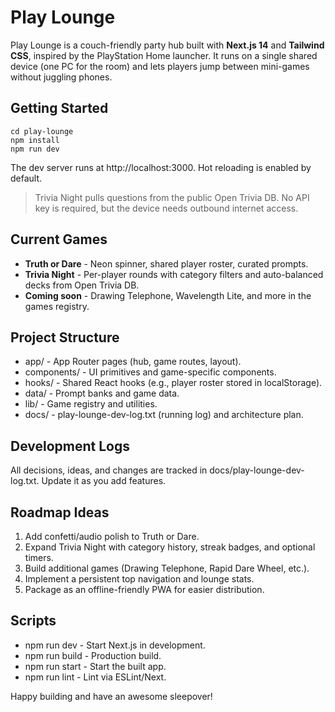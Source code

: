 # Play Lounge

Play Lounge is a couch-friendly party hub built with **Next.js 14** and **Tailwind CSS**, inspired by the PlayStation Home launcher. It runs on a single shared device (one PC for the room) and lets players jump between mini-games without juggling phones.

## Getting Started

    cd play-lounge
    npm install
    npm run dev

The dev server runs at http://localhost:3000. Hot reloading is enabled by default.

> Trivia Night pulls questions from the public Open Trivia DB. No API key is required, but the device needs outbound internet access.

## Current Games

- **Truth or Dare** - Neon spinner, shared player roster, curated prompts.
- **Trivia Night** - Per-player rounds with category filters and auto-balanced decks from Open Trivia DB.
- **Coming soon** - Drawing Telephone, Wavelength Lite, and more in the games registry.

## Project Structure

- app/ - App Router pages (hub, game routes, layout).
- components/ - UI primitives and game-specific components.
- hooks/ - Shared React hooks (e.g., player roster stored in localStorage).
- data/ - Prompt banks and game data.
- lib/ - Game registry and utilities.
- docs/ - play-lounge-dev-log.txt (running log) and architecture plan.

## Development Logs

All decisions, ideas, and changes are tracked in docs/play-lounge-dev-log.txt. Update it as you add features.

## Roadmap Ideas

1. Add confetti/audio polish to Truth or Dare.
2. Expand Trivia Night with category history, streak badges, and optional timers.
3. Build additional games (Drawing Telephone, Rapid Dare Wheel, etc.).
4. Implement a persistent top navigation and lounge stats.
5. Package as an offline-friendly PWA for easier distribution.

## Scripts

- npm run dev - Start Next.js in development.
- npm run build - Production build.
- npm run start - Start the built app.
- npm run lint - Lint via ESLint/Next.

Happy building and have an awesome sleepover!
